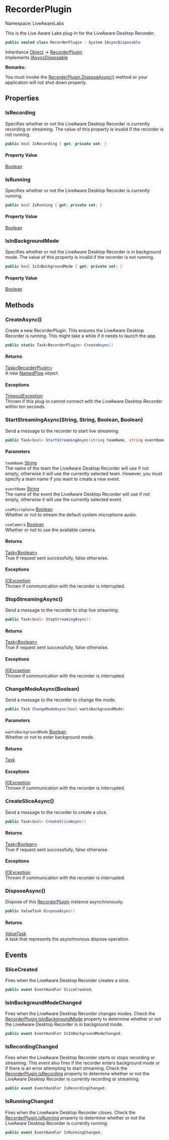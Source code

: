 # RecorderPlugin

Namespace: LiveAwareLabs

This is the Live Aware Labs plug-in for the LiveAware Desktop Recorder.

```csharp
public sealed class RecorderPlugin : System.IAsyncDisposable
```

Inheritance [Object](https://docs.microsoft.com/en-us/dotnet/api/system.object) → [RecorderPlugin](./liveawarelabs.recorderplugin.md)<br>
Implements [IAsyncDisposable](https://docs.microsoft.com/en-us/dotnet/api/system.iasyncdisposable)

**Remarks:**

You must invoke the [RecorderPlugin.DisposeAsync()](./liveawarelabs.recorderplugin.md#disposeasync) method or your application will not shut down properly.

## Properties

### **IsRecording**

Specifies whether or not the LiveAware Desktop Recorder is currently recording or streaming. The value of this property is
 invalid if the recorder is not running.

```csharp
public bool IsRecording { get; private set; }
```

#### Property Value

[Boolean](https://docs.microsoft.com/en-us/dotnet/api/system.boolean)<br>

### **IsRunning**

Specifies whether or not the LiveAware Desktop Recorder is currently running.

```csharp
public bool IsRunning { get; private set; }
```

#### Property Value

[Boolean](https://docs.microsoft.com/en-us/dotnet/api/system.boolean)<br>

### **IsInBackgroundMode**

Specifies whether or not the LiveAware Desktop Recorder is in background mode. The value of this property is invalid if
 the recorder is not running.

```csharp
public bool IsInBackgroundMode { get; private set; }
```

#### Property Value

[Boolean](https://docs.microsoft.com/en-us/dotnet/api/system.boolean)<br>

## Methods

### **CreateAsync()**

Create a new RecorderPlugin. This ensures the LiveAware Desktop Recorder is running. This might take a while if it needs
 to launch the app.

```csharp
public static Task<RecorderPlugin> CreateAsync()
```

#### Returns

[Task&lt;RecorderPlugin&gt;](https://docs.microsoft.com/en-us/dotnet/api/system.threading.tasks.task-1)<br>
A new [NamedPipe](./liveawarelabs.namedpipe.md) object.

#### Exceptions

[TimeoutException](https://docs.microsoft.com/en-us/dotnet/api/system.timeoutexception)<br>
Thrown if this plug-in cannot connect with the LiveAware Desktop Recorder within ten seconds.

### **StartStreamingAsync(String, String, Boolean, Boolean)**

Send a message to the recorder to start live streaming.

```csharp
public Task<bool> StartStreamingAsync(string teamName, string eventName, bool useMicrophone, bool useCamera)
```

#### Parameters

`teamName` [String](https://docs.microsoft.com/en-us/dotnet/api/system.string)<br>
The name of the team the LiveAware Desktop Recorder will use if not empty, otherwise it will use the
 currently selected team. However, you must specify a team name if you want to create a new event.

`eventName` [String](https://docs.microsoft.com/en-us/dotnet/api/system.string)<br>
The name of the event the LiveAware Desktop Recorder will use if not empty, otherwise it will use
 the currently selected event.

`useMicrophone` [Boolean](https://docs.microsoft.com/en-us/dotnet/api/system.boolean)<br>
Whether or not to stream the default system microphone audio.

`useCamera` [Boolean](https://docs.microsoft.com/en-us/dotnet/api/system.boolean)<br>
Whether or not to use the available camera.

#### Returns

[Task&lt;Boolean&gt;](https://docs.microsoft.com/en-us/dotnet/api/system.threading.tasks.task-1)<br>
True if request sent successfully, false otherwise.

#### Exceptions

[IOException](https://docs.microsoft.com/en-us/dotnet/api/system.io.ioexception)<br>
Thrown if communication with the recorder is interrupted.

### **StopStreamingAsync()**

Send a message to the recorder to stop live streaming.

```csharp
public Task<bool> StopStreamingAsync()
```

#### Returns

[Task&lt;Boolean&gt;](https://docs.microsoft.com/en-us/dotnet/api/system.threading.tasks.task-1)<br>
True if request sent successfully, false otherwise.

#### Exceptions

[IOException](https://docs.microsoft.com/en-us/dotnet/api/system.io.ioexception)<br>
Thrown if communication with the recorder is interrupted.

### **ChangeModeAsync(Boolean)**

Send a message to the recorder to change the mode.

```csharp
public Task ChangeModeAsync(bool wantsBackgroundMode)
```

#### Parameters

`wantsBackgroundMode` [Boolean](https://docs.microsoft.com/en-us/dotnet/api/system.boolean)<br>
Whether or not to enter background mode.

#### Returns

[Task](https://docs.microsoft.com/en-us/dotnet/api/system.threading.tasks.task)<br>

#### Exceptions

[IOException](https://docs.microsoft.com/en-us/dotnet/api/system.io.ioexception)<br>
Thrown if communication with the recorder is interrupted.

### **CreateSliceAsync()**

Send a message to the recorder to create a slice.

```csharp
public Task<bool> CreateSliceAsync()
```

#### Returns

[Task&lt;Boolean&gt;](https://docs.microsoft.com/en-us/dotnet/api/system.threading.tasks.task-1)<br>
True if request sent successfully, false otherwise.

#### Exceptions

[IOException](https://docs.microsoft.com/en-us/dotnet/api/system.io.ioexception)<br>
Thrown if communication with the recorder is interrupted.

### **DisposeAsync()**

Dispose of this [RecorderPlugin](./liveawarelabs.recorderplugin.md) instance asynchronously.

```csharp
public ValueTask DisposeAsync()
```

#### Returns

[ValueTask](https://docs.microsoft.com/en-us/dotnet/api/system.threading.tasks.valuetask)<br>
A task that represents the asynchronous dispose operation.

## Events

### **SliceCreated**

Fires when the LiveAware Desktop Recorder creates a slice.

```csharp
public event EventHandler SliceCreated;
```

### **IsInBackgroundModeChanged**

Fires when the LiveAware Desktop Recorder changes modes. Check the [RecorderPlugin.IsInBackgroundMode](./liveawarelabs.recorderplugin.md#isinbackgroundmode)
 property to determine whether or not the LiveAware Desktop Recorder is in background mode.

```csharp
public event EventHandler IsInBackgroundModeChanged;
```

### **IsRecordingChanged**

Fires when the LiveAware Desktop Recorder starts or stops recording or streaming. This event also fires if the recorder
 enters background mode or if there is an error attempting to start streaming. Check the [RecorderPlugin.IsRecording](./liveawarelabs.recorderplugin.md#isrecording) property
 to determine whether or not the LiveAware Desktop Recorder is currently recording or streaming.

```csharp
public event EventHandler IsRecordingChanged;
```

### **IsRunningChanged**

Fires when the LiveAware Desktop Recorder closes. Check the [RecorderPlugin.IsRunning](./liveawarelabs.recorderplugin.md#isrunning)
 property to determine whether or not the LiveAware Desktop Recorder is currently running.

```csharp
public event EventHandler IsRunningChanged;
```
